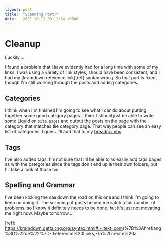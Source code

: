 ```yaml
---
layout: post
title:  "Scanning Posts"
date:   2021-10-12 09:11:34 +0000
---
```


# Cleanup
Luckily....  

I found a problem that I have evidently had for a long time with some of my links. I was using a variety of link styles, should have been consistent, and I had my [kramdown reference link][ref] syntax wrong. So that part is fixed, though I'm still working through the posts and adding categories.  

## Categories
I think when I'm finished I'm going to see what I can do about putting together some good category pages. I think I should just be able to write some Liquid on ```site.pages``` and output the posts on the page with the category that matches the category page. That way people can see an easy list of categories. I guess I'll add that to my [breadcrumbs](/breadcrumbs/).  

## Tags
I've also added tags. I'm not sure that I'll be able to as easily add tags pages as with the categories since the tags don't end up in their own folders, but I'll take a look at those too.  

## Spelling and Grammar
I've been kicking the can down the road on this one and I think I'm going to keep on doing it. The scanning of posts helped me catch a fair number of problems, so I know it definitely needs to be done, but it's just not movating me right now. Maybe tomorrow....  

[ref]: https://kramdown.gettalong.org/syntax.html#:~:text=com)%7B%3Ahreflang%3D%22de%22%7D-,Reference%20Links,-To%20create%20a